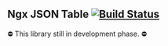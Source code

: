 ## Ngx JSON Table [![Build Status](https://travis-ci.org/bacali95/ngx-json-table.svg?branch=master)](https://travis-ci.org/bacali95/ngx-json-table)
:no_entry: This library still in development phase. :no_entry:
